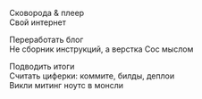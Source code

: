 Сковорода & плеер  
Свой интернет  
  
Переработать блог  
Не сборник инструкций, а верстка Сос мыслом  
  
Подводить итоги  
Считать циферки: коммите, билды, деплои  
Викли митинг ноутс в монсли